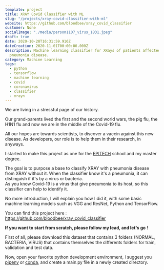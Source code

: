 ```yaml
---
template: project
title: XRAY Covid Classifier with ML
slug: "/projects/xray-covid-classifier-with-ml"
website: https://github.com/bloodbee/xray_covid_classifier
customer: None
socialImage: "./media/person1107_virus_1831.jpeg"
draft: true
date: 2020-10-28T16:31:59.916Z
dateCreation: 2020-11-01T00:00:00.000Z
description: Machine learning classifier for XRays of patients affected with
  pneumonia disease.
category: Machine Learning
tags:
  - python
  - tensorflow
  - machine learning
  - covid
  - coronavirus
  - classifier
  - xrayn
---
```

We are living in a stressful page of our history.

Our grand-parents lived the first and the second world wars, the pig flu, the H1N1 flu and now  we are in the middle of the Covid-19 flu.

All our hopes are towards scientists, to discover a vaccin against this new disease.
As developers, our role is to help them in their research, in anyways.

I started to make this project as one for the [](https://www.epitech.eu/)[EPITECH](https://www.epitech.eu/) school and my master degree.

The goal is to purpose a base to classify XRAY with pneumonia disease from XRAY without it. When the classifier know it's a pneumonia, it can distinguish if it's by a virus or bacteria.\
As you know Covid-19 is a virus that give pneumonia to its host, so this classifier can help to identify it.

No more introduction, I will explain you how I did it, with some basic machine learning models such as VGG and ResNet, Python and TensorFlow.

You can find this project here : <https://github.com/bloodbee/xray_covid_classifier>

**If you want to start from scratch, please follow my lead, and let's go !**

First of all, please download this dataset that contains 3 folders (NORMAL, BACTERIA, VIRUS) that contains themselves the differents folders for train, validation and test data.

Now, open your favorite python development environment, I suggest you [pipenv](https://docs.pipenv.org/) or [conda](https://docs.conda.io/en/latest/), and create a main.py file in a newly created directory.